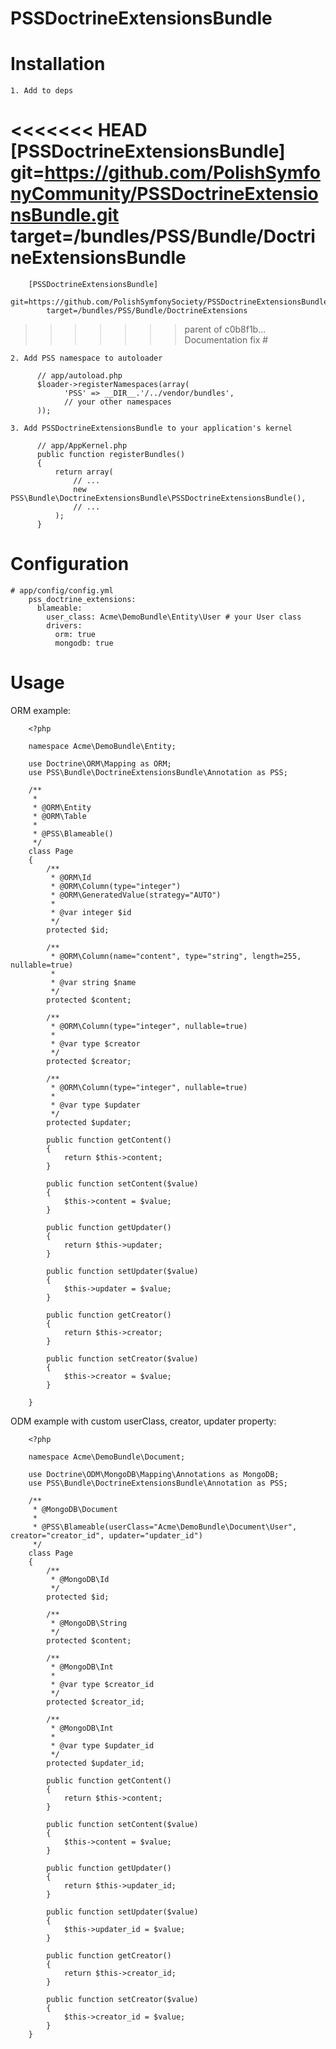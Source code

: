 PSSDoctrineExtensionsBundle
========================

Installation
============

    1. Add to deps
    
<<<<<<< HEAD
          [PSSDoctrineExtensionsBundle]
		      git=https://github.com/PolishSymfonyCommunity/PSSDoctrineExtensionsBundle.git
		      target=/bundles/PSS/Bundle/DoctrineExtensionsBundle
=======
        [PSSDoctrineExtensionsBundle]
            git=https://github.com/PolishSymfonySociety/PSSDoctrineExtensionsBundle.git
            target=/bundles/PSS/Bundle/DoctrineExtensions
>>>>>>> parent of c0b8f1b... Documentation fix #

    2. Add PSS namespace to autoloader
    
          // app/autoload.php
          $loader->registerNamespaces(array(
                'PSS' => __DIR__.'/../vendor/bundles',
                // your other namespaces
          ));

    3. Add PSSDoctrineExtensionsBundle to your application's kernel

          // app/AppKernel.php
          public function registerBundles()
          {
              return array(
                  // ...
                  new PSS\Bundle\DoctrineExtensionsBundle\PSSDoctrineExtensionsBundle(),
                  // ...
              );
          }

Configuration
=============

    # app/config/config.yml
        pss_doctrine_extensions:
          blameable:
            user_class: Acme\DemoBundle\Entity\User # your User class
            drivers:
              orm: true
              mongodb: true


Usage
=============

ORM example:

        <?php

        namespace Acme\DemoBundle\Entity;

        use Doctrine\ORM\Mapping as ORM;
        use PSS\Bundle\DoctrineExtensionsBundle\Annotation as PSS;

        /**
         * 
         * @ORM\Entity
         * @ORM\Table
         * 
         * @PSS\Blameable()
         */
        class Page
        {
            /**
             * @ORM\Id
             * @ORM\Column(type="integer")
             * @ORM\GeneratedValue(strategy="AUTO")
             * 
             * @var integer $id
             */
            protected $id;

            /**
             * @ORM\Column(name="content", type="string", length=255, nullable=true)
             * 
             * @var string $name
             */
            protected $content;

            /**
             * @ORM\Column(type="integer", nullable=true)
             * 
             * @var type $creator
             */
            protected $creator;

            /**
             * @ORM\Column(type="integer", nullable=true)
             * 
             * @var type $updater
             */
            protected $updater;

            public function getContent()
            {
                return $this->content;
            }

            public function setContent($value)
            {
                $this->content = $value;
            }

            public function getUpdater()
            {
                return $this->updater;
            }

            public function setUpdater($value)
            {
                $this->updater = $value;
            }

            public function getCreator()
            {
                return $this->creator;
            }

            public function setCreator($value)
            {
                $this->creator = $value;
            }

        }


ODM example with custom userClass, creator, updater property:

        <?php

        namespace Acme\DemoBundle\Document;

        use Doctrine\ODM\MongoDB\Mapping\Annotations as MongoDB;
        use PSS\Bundle\DoctrineExtensionsBundle\Annotation as PSS;

        /**
         * @MongoDB\Document
         * 
         * @PSS\Blameable(userClass="Acme\DemoBundle\Document\User", creator="creator_id", updater="updater_id")
         */
        class Page
        {
            /**
             * @MongoDB\Id
             */
            protected $id;

            /**
             * @MongoDB\String
             */
            protected $content;

            /**
             * @MongoDB\Int
             * 
             * @var type $creator_id
             */
            protected $creator_id;

            /**
             * @MongoDB\Int
             * 
             * @var type $updater_id
             */
            protected $updater_id;

            public function getContent()
            {
                return $this->content;
            }

            public function setContent($value)
            {
                $this->content = $value;
            }

            public function getUpdater()
            {
                return $this->updater_id;
            }

            public function setUpdater($value)
            {
                $this->updater_id = $value;
            }

            public function getCreator()
            {
                return $this->creator_id;
            }

            public function setCreator($value)
            {
                $this->creator_id = $value;
            }
        }